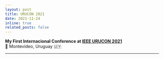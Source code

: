 ```yaml
---
layout: post
title: URUCON 2021
date: 2021-11-24 
inline: true
related_posts: false
---
```


**My First Internacional Conference at [IEEE URUCON 2021](https://ieeexplore.ieee.org/servlet/opac?punumber=9647037)**
&nbsp;  
📍 Montevideo, Uruguay 🇺🇾

***